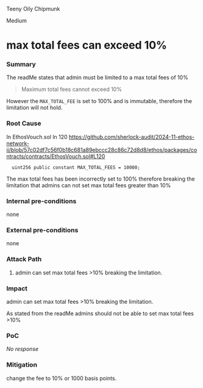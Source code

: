 Teeny Oily Chipmunk

Medium

# max total fees can exceed 10%

### Summary

The readMe states that admin must be limited to a max total fees of 10%

> Maximum total fees cannot exceed 10%

However the `MAX_TOTAL_FEE` is set to 100% and is immutable, therefore the limitation will not hold.

### Root Cause

In EthosVouch.sol ln 120
https://github.com/sherlock-audit/2024-11-ethos-network-ii/blob/57c02df7c56f0b18c681a89ebccc28c86c72d8d8/ethos/packages/contracts/contracts/EthosVouch.sol#L120

```solidity
  uint256 public constant MAX_TOTAL_FEES = 10000;
```

The max total fees has been incorrectly set to 100% therefore breaking the limitation that admins can not set max total fees greater than 10%

### Internal pre-conditions

none

### External pre-conditions

none

### Attack Path

1. admin can set max total fees >10% breaking the limitation.

### Impact

 admin can set max total fees >10% breaking the limitation.
 
 As stated from the readMe admins should  not be able to set max total fees >10%

### PoC

_No response_

### Mitigation

change the fee to 10% or 1000 basis points.